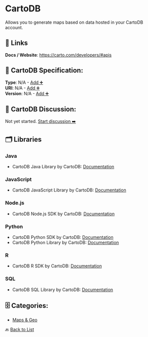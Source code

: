 # CartoDB

Allows you to generate maps based on data hosted in your CartoDB account.

##  🔗 Links
**Docs / Website**: https://carto.com/developers/#apis

## 🧬 CartoDB Specification:
**Type**: N/A - [Add ➕](https://github.com/apis-list/apis-list/edit/main/apis.yaml#L2571)  
**URI**: N/A - [Add ➕](https://github.com/apis-list/apis-list/edit/main/apis.yaml#L2571)  
**Version**: N/A - [Add ➕](https://github.com/apis-list/apis-list/edit/main/apis.yaml#L2571)

## 💬 CartoDB Discussion:
Not yet started. [Start discussion ➡️](https://github.com/apis-list/apis-list/discussions/new)

## 🗂️ Libraries
### Java
- CartoDB Java Library by CartoDB: [Documentation](https://github.com/CartoDB/cartodb-java-client)
### JavaScript
- CartoDB JavaScript Library by CartoDB: [Documentation](https://github.com/CartoDB/cartodb.js)
### Node.js
- CartoDB Node.js SDK by CartoDB: [Documentation](https://github.com/CartoDB/cartodb-nodejs)
### Python
- CartoDB Python SDK by CartoDB: [Documentation](https://github.com/CartoDB/carto-python)
- CartoDB Python Library by CartoDB: [Documentation](https://github.com/CartoDB/cartodb-python)
### R
- CartoDB R SDK by CartoDB: [Documentation](https://github.com/CartoDB/cartodb-r)
### SQL
- CartoDB SQL Library by CartoDB: [Documentation](https://github.com/CartoDB/CartoDB-SQL-API)


## 🗄️ Categories:
- [Maps & Geo](https://github.com/apis-list/apis-list#maps--geo-)

🔙  [Back to List](https://github.com/apis-list/apis-list)
